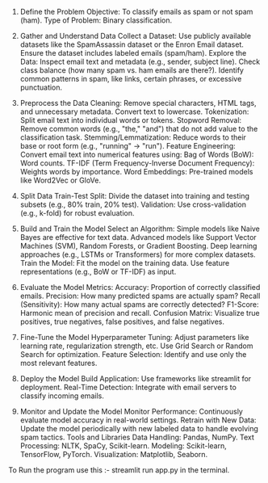 1. Define the Problem
Objective: To classify emails as spam or not spam (ham).
Type of Problem: Binary classification.

2. Gather and Understand Data
Collect a Dataset:
Use publicly available datasets like the SpamAssassin dataset or the Enron Email dataset.
Ensure the dataset includes labeled emails (spam/ham).
Explore the Data:
Inspect email text and metadata (e.g., sender, subject line).
Check class balance (how many spam vs. ham emails are there?).
Identify common patterns in spam, like links, certain phrases, or excessive punctuation.

3. Preprocess the Data
Cleaning:
Remove special characters, HTML tags, and unnecessary metadata.
Convert text to lowercase.
Tokenization:
Split email text into individual words or tokens.
Stopword Removal:
Remove common words (e.g., "the," "and") that do not add value to the classification task.
Stemming/Lemmatization:
Reduce words to their base or root form (e.g., "running" → "run").
Feature Engineering:
Convert email text into numerical features using:
Bag of Words (BoW): Word counts.
TF-IDF (Term Frequency-Inverse Document Frequency): Weights words by importance.
Word Embeddings: Pre-trained models like Word2Vec or GloVe.

4. Split Data
Train-Test Split:
Divide the dataset into training and testing subsets (e.g., 80% train, 20% test).
Validation:
Use cross-validation (e.g., k-fold) for robust evaluation.

5. Build and Train the Model
Select an Algorithm:
Simple models like Naive Bayes are effective for text data.
Advanced models like Support Vector Machines (SVM), Random Forests, or Gradient Boosting.
Deep learning approaches (e.g., LSTMs or Transformers) for more complex datasets.
Train the Model:
Fit the model on the training data.
Use feature representations (e.g., BoW or TF-IDF) as input.

6. Evaluate the Model
Metrics:
Accuracy: Proportion of correctly classified emails.
Precision: How many predicted spams are actually spam?
Recall (Sensitivity): How many actual spams are correctly detected?
F1-Score: Harmonic mean of precision and recall.
Confusion Matrix:
Visualize true positives, true negatives, false positives, and false negatives.

7. Fine-Tune the Model
Hyperparameter Tuning:
Adjust parameters like learning rate, regularization strength, etc.
Use Grid Search or Random Search for optimization.
Feature Selection:
Identify and use only the most relevant features.

8. Deploy the Model
Build  Application:
Use frameworks like streamlit for deployment.
Real-Time Detection:
Integrate with email servers to classify incoming emails.

9. Monitor and Update the Model
Monitor Performance:
Continuously evaluate model accuracy in real-world settings.
Retrain with New Data:
Update the model periodically with new labeled data to handle evolving spam tactics.
Tools and Libraries
Data Handling: Pandas, NumPy.
Text Processing: NLTK, SpaCy, Scikit-learn.
Modeling: Scikit-learn, TensorFlow, PyTorch.
Visualization: Matplotlib, Seaborn.

To Run the program use this :- streamlit run app.py in the terminal.
